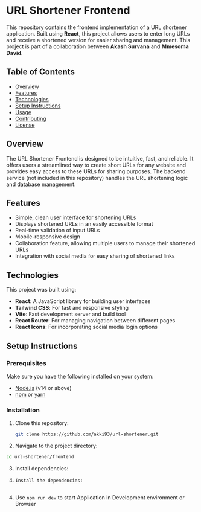 # URL Shortener Frontend

This repository contains the frontend implementation of a URL shortener application. Built using **React**, this project allows users to enter long URLs and receive a shortened version for easier sharing and management. This project is part of a collaboration between **Akash Survana** and **Mmesoma David**.

## Table of Contents

- [Overview](#overview)
- [Features](#features)
- [Technologies](#technologies)
- [Setup Instructions](#setup-instructions)
- [Usage](#usage)
- [Contributing](#contributing)
- [License](#license)

## Overview

The URL Shortener Frontend is designed to be intuitive, fast, and reliable. It offers users a streamlined way to create short URLs for any website and provides easy access to these URLs for sharing purposes. The backend service (not included in this repository) handles the URL shortening logic and database management.

## Features

- Simple, clean user interface for shortening URLs
- Displays shortened URLs in an easily accessible format
- Real-time validation of input URLs
- Mobile-responsive design
- Collaboration feature, allowing multiple users to manage their shortened URLs
- Integration with social media for easy sharing of shortened links

## Technologies

This project was built using:

- **React**: A JavaScript library for building user interfaces
- **Tailwind CSS**: For fast and responsive styling
- **Vite**: Fast development server and build tool
- **React Router**: For managing navigation between different pages
- **React Icons**: For incorporating social media login options

## Setup Instructions

### Prerequisites

Make sure you have the following installed on your system:

- [Node.js](https://nodejs.org/) (v14 or above)
- [npm](https://www.npmjs.com/) or [yarn](https://yarnpkg.com/)

### Installation

1. Clone this repository:

   ```bash
   git clone https://github.com/akki93/url-shortener.git
   ```
2. Navigate to the project directory:
   
  ```bash
  cd url-shortener/frontend
  ```
3. Install dependencies:
4. 
   ```bash
   Install the dependencies:
  ```
  ```
4. Use ```npm run dev``` to start Application in Development environment  or Browser
   ```bash
  ```npm run dev
